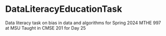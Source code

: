 # DataLiteracyEducationTask
Data literacy task on bias in data and algorithms for Spring 2024 MTHE 997 at MSU
Taught in CMSE 201 for Day 25
